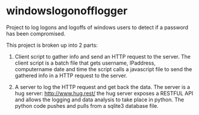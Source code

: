 # windowslogonofflogger
Project to log logons and logoffs of windows users to detect if a password has been compromised. 

This project is broken up into 2 parts:
1. Client script to gather info and send an HTTP request to the server.
The client script is a batch file that gets username, IPaddress, computername date and time 
the script calls a javascript file to send the gathered info in a HTTP request to the server. 

2. A server to log the HTTP request and get back the data.
The server is a hug server: http://www.hug.rest/ 
the hug server exposes a RESTFUL API and allows the logging and data analysis to take place in python. 
The python code pushes and pulls from a sqlite3 database file. 
